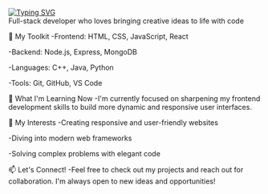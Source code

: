 [![Typing SVG](https://readme-typing-svg.demolab.com?font=Fira+Code&weight=100&duration=4500&pause=1000&color=FF5400&background=3F0A9E00&center=true&vCenter=true&multiline=true&width=550&height=100&lines=Hello%2C+I+am+Vedant+Jadhav;A+Computer+Science+engineering+student+at+PCU)](https://git.io/typing-svg)
<br>
 Full-stack developer who loves bringing creative ideas to life with code
 
  🚀 My Toolkit
  -Frontend: HTML, CSS, JavaScript, React

  -Backend: Node.js, Express, MongoDB

  -Languages: C++, Java, Python

  -Tools: Git, GitHub, VS Code

🌱 What I'm Learning Now
   -I'm currently focused on sharpening my frontend development skills to build more dynamic and responsive user interfaces.

🌟 My Interests
   -Creating responsive and user-friendly websites

   -Diving into modern web frameworks

   -Solving complex problems with elegant code

📫 Let's Connect!
   -Feel free to check out my projects and reach out for collaboration. I'm always open to new ideas and opportunities!


